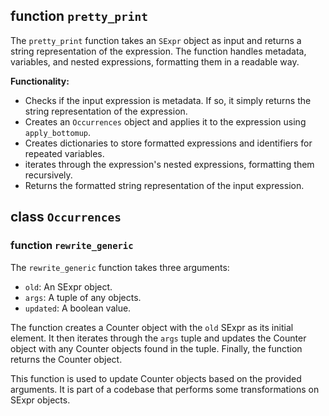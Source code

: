 ## function `pretty_print`

The `pretty_print` function takes an `SExpr` object as input and returns a string representation of the expression. The function handles metadata, variables, and nested expressions, formatting them in a readable way.

**Functionality:**

* Checks if the input expression is metadata. If so, it simply returns the string representation of the expression.
* Creates an `Occurrences` object and applies it to the expression using `apply_bottomup`.
* Creates dictionaries to store formatted expressions and identifiers for repeated variables.
* iterates through the expression's nested expressions, formatting them recursively.
* Returns the formatted string representation of the input expression.
## class `Occurrences`
### function `rewrite_generic`

The `rewrite_generic` function takes three arguments:

- `old`: An SExpr object.
- `args`: A tuple of any objects.
- `updated`: A boolean value.

The function creates a Counter object with the `old` SExpr as its initial element. It then iterates through the `args` tuple and updates the Counter object with any Counter objects found in the tuple. Finally, the function returns the Counter object.

This function is used to update Counter objects based on the provided arguments. It is part of a codebase that performs some transformations on SExpr objects.
